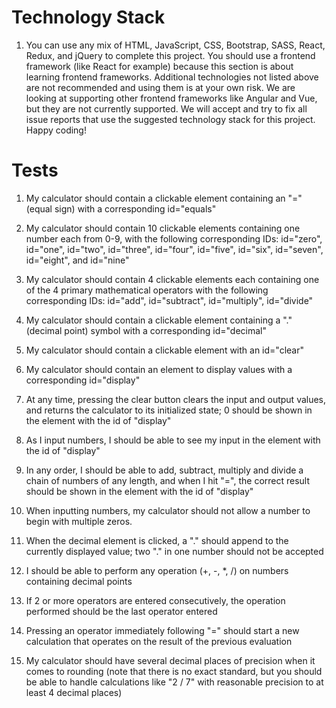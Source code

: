 # Technology Stack

1. You can use any mix of HTML, JavaScript, CSS, Bootstrap, SASS, React, Redux, and jQuery to complete this project. You should use a frontend framework (like React for example) because this section is about learning frontend frameworks. Additional technologies not listed above are not recommended and using them is at your own risk. We are looking at supporting other frontend frameworks like Angular and Vue, but they are not currently supported. We will accept and try to fix all issue reports that use the suggested technology stack for this project. Happy coding!

# Tests

1. My calculator should contain a clickable element containing an "=" (equal sign) with a corresponding id="equals"

2. My calculator should contain 10 clickable elements containing one number each from 0-9, with the following corresponding IDs: id="zero", id="one", id="two", id="three", id="four", id="five", id="six", id="seven", id="eight", and id="nine"

3. My calculator should contain 4 clickable elements each containing one of the 4 primary mathematical operators with the following corresponding IDs: id="add", id="subtract", id="multiply", id="divide"

4. My calculator should contain a clickable element containing a "." (decimal point) symbol with a corresponding id="decimal"

5. My calculator should contain a clickable element with an id="clear"

6. My calculator should contain an element to display values with a corresponding id="display"

7. At any time, pressing the clear button clears the input and output values, and returns the calculator to its initialized state; 0 should be shown in the element with the id of "display"

8. As I input numbers, I should be able to see my input in the element with the id of "display"

9. In any order, I should be able to add, subtract, multiply and divide a chain of numbers of any length, and when I hit "=", the correct result should be shown in the element with the id of "display"

10. When inputting numbers, my calculator should not allow a number to begin with multiple zeros.

11. When the decimal element is clicked, a "." should append to the currently displayed value; two "." in one number should not be accepted

12. I should be able to perform any operation (+, -, \*, /) on numbers containing decimal points

13. If 2 or more operators are entered consecutively, the operation performed should be the last operator entered

14. Pressing an operator immediately following "=" should start a new calculation that operates on the result of the previous evaluation

15. My calculator should have several decimal places of precision when it comes to rounding (note that there is no exact standard, but you should be able to handle calculations like "2 / 7" with reasonable precision to at least 4 decimal places)
